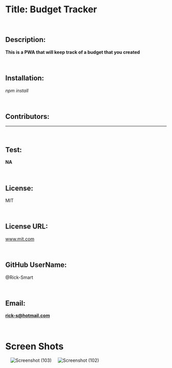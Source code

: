 # Title: **Budget Tracker**

&nbsp;
&nbsp;

## Description:

**This is a PWA that will keep track of a budget that you created**

&nbsp;
&nbsp;

## Installation:

_npm install_

&nbsp;
&nbsp;

## Contributors:

---

&nbsp;
&nbsp;

## Test:

**NA**

&nbsp;
&nbsp;

## License:

MIT

&nbsp;
&nbsp;

## License URL:

www.mit.com

&nbsp;
&nbsp;

## GitHub UserName:

@Rick-Smart

&nbsp;
&nbsp;

## Email:

**rick-s@hotmail.com**

&nbsp;
&nbsp;

# Screen Shots

&nbsp;
&nbsp;
![Screenshot (103)](https://user-images.githubusercontent.com/65750703/104961980-561d8200-598c-11eb-888a-a8b24a5ae1d9.png)
&nbsp;
&nbsp;
![Screenshot (102)](https://user-images.githubusercontent.com/65750703/104961985-56b61880-598c-11eb-8ab8-096007296215.png)
&nbsp;
&nbsp;
